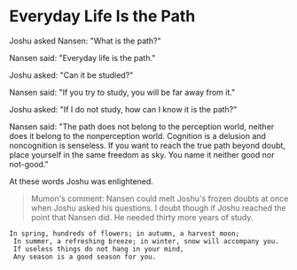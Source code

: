 # Everyday Life Is the Path

Joshu asked Nansen: "What is the path?"

Nansen said: "Everyday life is the path."

Joshu asked: "Can it be studied?"

Nansen said: "If you try to study, you will be far away from it."

Joshu asked: "If I do not study, how can I know it is the path?"

Nansen said: "The path does not belong to the perception world, neither does it belong to the nonperception world. Cognition is a delusion and noncognition is senseless. If you want to reach the true path beyond doubt, place yourself in the same freedom as sky. You name it neither good nor not-good."

At these words Joshu was enlightened.

> Mumon's comment: Nansen could melt Joshu's frozen doubts at once when Joshu asked his questions. I doubt though if Joshu reached the point  that Nansen did. He needed thirty more years of study.

```
In spring, hundreds of flowers; in autumn, a harvest moon;
 In summer, a refreshing breeze; in winter, snow will accompany you.
 If useless things do not hang in your mind,
 Any season is a good season for you.
```
